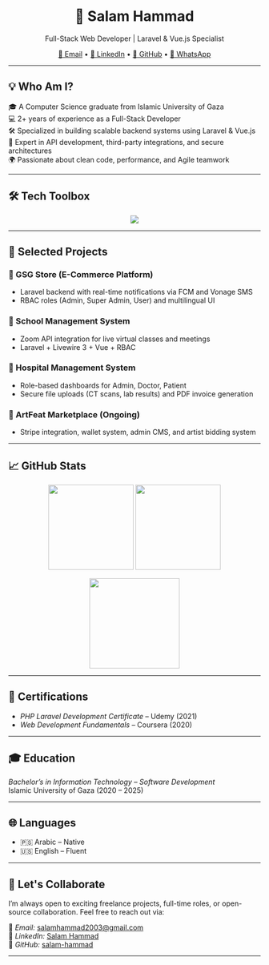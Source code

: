 <h1 align="center">👋 Salam Hammad</h1>

<p align="center">
  Full-Stack Web Developer | Laravel & Vue.js Specialist  
</p>

<p align="center">
  <a href="mailto:salamhammad2003@gmail.com">📧 Email</a> • 
  <a href="https://linkedin.com/in/salam-hammad-9b8327278">🔗 LinkedIn</a> • 
  <a href="https://github.com/salam-hammad">🐙 GitHub</a> • 
  <a href="https://wa.me/972594797932">💬 WhatsApp</a>
</p>

---

## 💡 Who Am I?

🎓 A Computer Science graduate from Islamic University of Gaza  
💻 2+ years of experience as a Full-Stack Developer  
🛠 Specialized in building scalable backend systems using Laravel & Vue.js  
🔐 Expert in API development, third-party integrations, and secure architectures  
🌍 Passionate about clean code, performance, and Agile teamwork

---

## 🛠 Tech Toolbox

<p align="center">
  <img src="https://skillicons.dev/icons?i=php,laravel,vue,livewire,docker,js,ts,react,nodejs,mysql,postgres,firebase,tailwind,bootstrap,figma,py,java&perline=9" />
</p>

---

## 🚀 Selected Projects

### 🛒 GSG Store (E-Commerce Platform)
- Laravel backend with real-time notifications via FCM and Vonage SMS
- RBAC roles (Admin, Super Admin, User) and multilingual UI

### 🏫 School Management System
- Zoom API integration for live virtual classes and meetings
- Laravel + Livewire 3 + Vue + RBAC

### 🏥 Hospital Management System
- Role-based dashboards for Admin, Doctor, Patient
- Secure file uploads (CT scans, lab results) and PDF invoice generation

### 🎨 ArtFeat Marketplace (Ongoing)
- Stripe integration, wallet system, admin CMS, and artist bidding system

---

## 📈 GitHub Stats

<p align="center">
  <img src="https://github-readme-stats.vercel.app/api?username=salam-hammad&show_icons=true&theme=tokyonight&hide_border=true&title_color=8B5CF6&icon_color=A78BFA" height="170" />
  <img src="https://github-readme-stats.vercel.app/api/top-langs/?username=salam-hammad&layout=compact&theme=tokyonight&hide_border=true&title_color=8B5CF6&icon_color=A78BFA" height="170"/>
</p>

<p align="center">
  <img src="https://github-readme-streak-stats.herokuapp.com/?user=salam-hammad&theme=tokyonight&hide_border=true&ring=8B5CF6&fire=8B5CF6&currStreakLabel=A78BFA" height="180"/>
</p>

---

## 🧾 Certifications

- *PHP Laravel Development Certificate* – Udemy (2021)  
- *Web Development Fundamentals* – Coursera (2020)

---

## 🎓 Education

*Bachelor’s in Information Technology – Software Development*  
Islamic University of Gaza (2020 – 2025)

---

## 🌐 Languages

- 🇵🇸 Arabic – Native  
- 🇺🇸 English – Fluent

---

## 🤝 Let's Collaborate

I’m always open to exciting freelance projects, full-time roles, or open-source collaboration. Feel free to reach out via:

📩 *Email:* [salamhammad2003@gmail.com](mailto:salamhammad2003@gmail.com)  
🔗 *LinkedIn:* [Salam Hammad](https://linkedin.com/in/salam-hammad-9b8327278)  
🐙 *GitHub:* [salam-hammad](https://github.com/salam-hammad)

---
